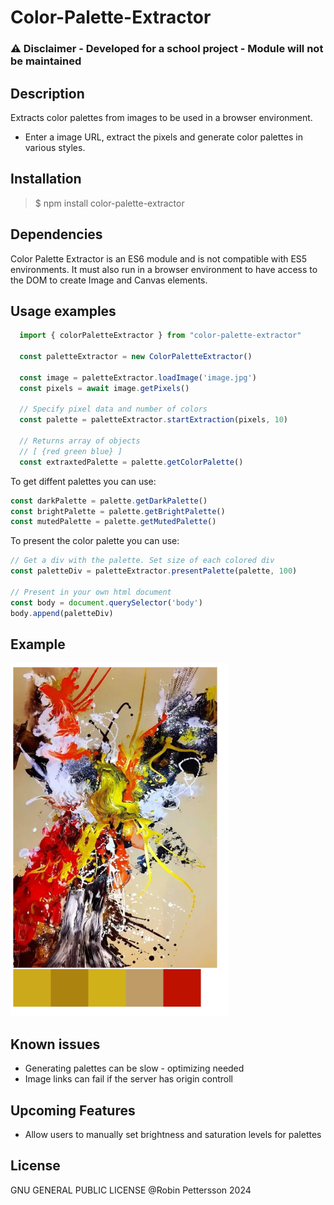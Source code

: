 # Color-Palette-Extractor
### ⚠️ Disclaimer - Developed for a school project - Module will not be maintained

## Description
Extracts color palettes from images to be used in a browser environment.
- Enter a image URL, extract the pixels and generate color palettes in various styles.


## Installation
 > $ npm install color-palette-extractor
  

 ## Dependencies
 Color Palette Extractor is an ES6 module and is not compatible with ES5 environments.
 It must also run in a browser environment to have access to the DOM to create Image and Canvas elements.

## Usage examples

```javascript
  import { colorPaletteExtractor } from "color-palette-extractor"

  const paletteExtractor = new ColorPaletteExtractor()

  const image = paletteExtractor.loadImage('image.jpg')
  const pixels = await image.getPixels()
  
  // Specify pixel data and number of colors
  const palette = paletteExtractor.startExtraction(pixels, 10)

  // Returns array of objects
  // [ {red green blue} ]
  const extraxtedPalette = palette.getColorPalette()
```
To get diffent palettes you can use:

```javascript
const darkPalette = palette.getDarkPalette()
const brightPalette = palette.getBrightPalette()
const mutedPalette = palette.getMutedPalette()
```

To present the color palette you can use:

```javascript
// Get a div with the palette. Set size of each colored div
const paletteDiv = paletteExtractor.presentPalette(palette, 100)

// Present in your own html document
const body = document.querySelector('body')
body.append(paletteDiv)
```

## Example
![example](.readme/example.PNG)

## Known issues
- Generating palettes can be slow - optimizing needed
- Image links can fail if the server has origin controll

## Upcoming Features
- Allow users to manually set brightness and saturation levels for palettes

## License
GNU GENERAL PUBLIC LICENSE
@Robin Pettersson 2024


